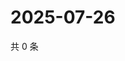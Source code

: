 # 2025-07-26

共 0 条

<!-- BEGIN ZHIHUQUESTIONS -->
<!-- 最后更新时间 Sat Jul 26 2025 11:54:06 GMT+0800 (China Standard Time) -->

<!-- END ZHIHUQUESTIONS -->
